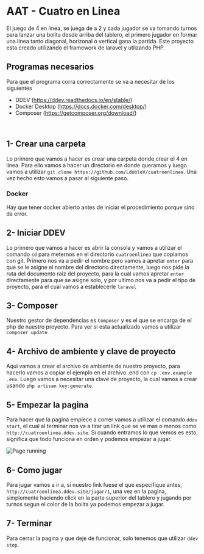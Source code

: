 # AAT - Cuatro en Linea

El juego de 4 en linea, se juega de a 2 y cada jugador se va tomando turnos para lanzar una bolita desde arriba del tablero, el primero jugador en formar una linea tanto diagonal, horizonal o vertical gana la partida. Este proyecto esta creado utilizando el framework de laravel y utlizando PHP.


## Programas necesarios
Para que el programa corra correctamente se va a necesitar de los siguientes 
- DDEV (https://ddev.readthedocs.io/en/stable/)
- Docker Desktop (https://docs.docker.com/desktop/)
- Composer (https://getcomposer.org/download/)

<br/>



## 1- Crear una carpeta
Lo primero que vamos a hacer es crear una carpeta donde crear el 4 en linea. Para ello vamos a hacer un directorio en donde queramos y luego vamos a utilizar ``git clone https://github.com/LdobleV/cuatroenlinea``. Una vez hecho esto vamos a pasar al siguiente paso.

### Docker
Hay que tener docker abierto antes de iniciar el procedimiento porque sino da error.

## 2- Iniciar DDEV
Lo primero que vamos a hacer es abrir la consola y vamos a utilizar el comando ``cd`` para meternos en el directorio ``cuatroenlinea`` que copiamos con git.
Primero nos va a pedir el nombre pero vamos a apretar ``enter`` para que se le asigne el nombre del directorio directamente, luego nos pide la ruta del documento raìz del proyecto, para la cual vamos apretar ``enter`` directamente para que se asigne solo, y por ultimo nos va a pedir el tipo de proyecto, para el cual vamos a establecerle ``laravel``

## 3- Composer
Nuestro gestor de dependencias es ``Composer`` y es el que se encarga de el php de nuestro proyecto. Para ver si esta actualizado vamos a utilizar ``composer update``

## 4- Archivo de ambiente y clave de proyecto
Aqui vamos a crear  el archivo de ambiente de nuestro proyecto, para hacerlo vamos a copiar el ejemplo en el archivo .end con ``cp .env.example .env``. Luego vamos a necesitar una clave de proyecto, la cual vamos a crear usando ``php artisan key:generate``.

## 5- Empezar la pagina
Para hacer que la pagina empiece a correr vamos a utilizar el comando ``ddev start``, el cual al terminar nos va a tirar un link que se ve mas o menos como ``http://cuatroenlinea.ddev.site``. Si cuando entramos lo que vemos es esto, significa que todo funciona en orden y podemos empezar a jugar.

![Page running](https://user-images.githubusercontent.com/80189792/174674690-888302f9-bce6-4e34-aaaa-5248d503fa43.png)

## 6- Como jugar
Para jugar vamos a ir a, si nuestro link fuese el que especifique antes, ``http://cuatroenlinea.ddev.site/jugar/1``, una vez en la pagina, simplemente haciendo click en la parte superior del tablero y jugando por turnos segun el color de la bolita ya podemos empezar a jugar.

## 7- Terminar
Para cerrar la pagina y que deje de funcionar, solo tenemos que utilizar ``ddev stop``.
